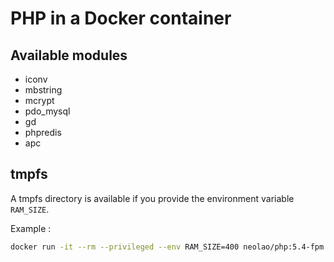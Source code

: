 PHP in a Docker container
=========================

Available modules
-----------------

- iconv
- mbstring
- mcrypt
- pdo_mysql
- gd
- phpredis
- apc

tmpfs
-----

A tmpfs directory is available if you provide the environment variable `RAM_SIZE`.

Example :

```bash
docker run -it --rm --privileged --env RAM_SIZE=400 neolao/php:5.4-fpm
```
